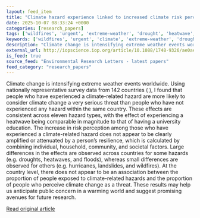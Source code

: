 ```yaml
---
layout: feed_item
title: "Climate hazard experience linked to increased climate risk perception worldwide"
date: 2025-10-07 08:33:24 +0000
categories: [research_papers]
tags: ['wildfires', 'urgent', 'extreme-weather', 'drought', 'heatwave', 'water-crisis', 'tropical-storms', 'flooding', 'hurricane']
keywords: ['wildfires', 'urgent', 'climate', 'extreme-weather', 'drought', 'heatwave', 'hazard', 'experience']
description: "Climate change is intensifying extreme weather events worldwide"
external_url: http://iopscience.iop.org/article/10.1088/1748-9326/ae0ae9
is_feed: true
source_feed: "Environmental Research Letters - latest papers"
feed_category: "research_papers"
---
```


Climate change is intensifying extreme weather events worldwide. Using nationally representative survey data from 142 countries ( ), I found that people who have experienced a climate-related hazard are more likely to consider climate change a very serious threat than people who have not experienced any hazard within the same country. These effects are consistent across eleven hazard types, with the effect of experiencing a heatwave being comparable in magnitude to that of having a university education. The increase in risk perception among those who have experienced a climate-related hazard does not appear to be clearly amplified or attenuated by a person’s resilience, which is calculated by combining individual, household, community, and societal factors. Large differences in the effects are observed across countries for some hazards (e.g. droughts, heatwaves, and floods), whereas small differences are observed for others (e.g. hurricanes, landslides, and wildfires). At the country level, there does not appear to be an association between the proportion of people exposed to climate-related hazards and the proportion of people who perceive climate change as a threat. These results may help us anticipate public concern in a warming world and suggest promising avenues for future research.

[Read original article](http://iopscience.iop.org/article/10.1088/1748-9326/ae0ae9)
